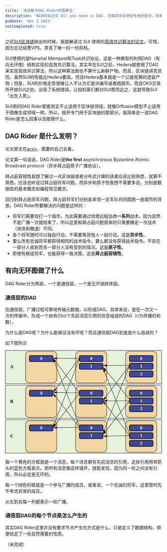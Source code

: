 ```yaml
---
title: '浅谈基于DAG Rider的图算法'
description: '解读知名论文 All you need is DAG. 忽略其中区块链专用的部分，简单说一说为什么有向无环图共识性能那么高。'
pubDate: 'Dec 2 2023'
notCompleted: true
---
```


<link href="https://cdn.jsdelivr.net/npm/katex@0.16.8/dist/katex.min.css" rel="stylesheet">

之前[SUI区块链](https://sui.io/)刚出的时候，我就解读过 SUI 使用的[高效共识算法的论文](https://arxiv.org/abs/2105.11827)。可惜，因为忘记续费VPS，弄丢了唯一的一份存档。

SUI使用的是Narwhal Mempool和Tusk共识协议。这是一种典型的利用DAG（有向无环图）结构实现的高效共识算法。其实早在SUI之前，Hedera就使用了DAG来实现高效共识算法，所以这种算法倒也不算什么新鲜产物。而且，区块链讲究资历。虽然SUI的性能比Hedera要高，而且Hedera基本就是一个公链竞赛的遗留产物；但是，SUI的价格走势很难让人不认为它是诈骗币或者跑路币，而且OKX交易所开放SUI之初，出现了系统错误，让投机客们都对SUI畏而远之，这就导致SUI「出生入死」。

SUI用的DAG Rider那套其实不止适用于区块链领域，就像Diffusion模型不止适用于图像生成领域一样。所以，抛开专门用于区块链的那部分，我简单说一说DAG Rider是怎么回事以及能做什么。

## DAG Rider 是什么发明？

论文原文在[arxiv](https://arxiv.org/abs/2105.11827)，需要的自己去看。

论文第一句话说，DAG Rider是**the first** asynchronous Byzantine Atomic Broadcast protocol（异步拜占庭原子广播协议）。

拜占庭容错性我想了解过一点区块链或者分布式计算的读者应该比较熟悉，就算不熟悉，应该也听说过拜占庭将军问题。而异步和原子性我想不需要多说，分别是数据库的基本概念和编程常见概念。

回归到拜占庭将军问题，拜占庭将军们分别各率领一支军队共同围困一座城市的背景。DAG Rider所要解决的问题是这样的：

+ 将军们需要攻打一个城市，为此需要通过信使远程协商**一系列**战术。因为显然不是广播一次就结束了，所以这里和拜占庭问题原来的只需要确定一次战术（进攻和撤退）不同。
+ 各个将军随时可以独自行动，不需要等其他人一起行动。这是**异步性**。
+ 要么所有忠诚将军都获得相同的战术指令，要么都没有获得战术指令。不存在一部分人收到而另一部分人没有受到的情况。这是**原子性**。
+ 即使有叛徒将军，也能获得一致决策。这是**拜占庭容错性**。

## 有向无环图做了什么

DAG Rider分为两层，一个是通信层，一个是无开销排序层。

### 通信层的DAG

在通信层，广播过程可靠地传输元数据，以形成DAG。具体来说，是在一次又一次的传输中，形成一个由有$O(n)$个先前消息引用的信息组成的DAG（$n$为传播的轮数）。

为什么是DAG呢？为什么能保证没有环呢？而且通信层DAG到底是什么组成的？

如下图所示

![](./all-you-need-is-dag-1.svg)

每一个黄色的方框就是一个消息，每个消息都有先前消息的引用，这些引用用带箭头的蓝色方框表示。把所有消息像这样铺开，就能发现，因为同一轮之间没有引用，所以必定是无环的。

每一个绿色的框就是一个参与广播的成员，或者说，一个忠诚的将军。这里暂时先不考虑异常的成员。

从左到右每一列都表示一轮广播。

### 通信层DAG的每个节点是怎么产生的

其实DAG Rider这里并没有要求节点产生的方式是什么，只是定义了数据结构，顺便给定了一些显然需要的性质。



（未完成）